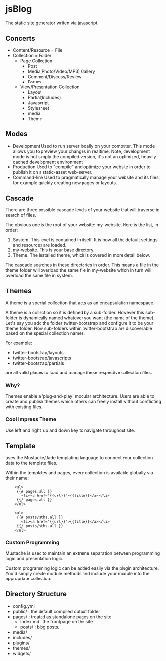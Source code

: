 jsBlog
======

The static site generator writen via javascript.


## Concerts

* Content/Resource = File
* Collection = Folder
  * Page Collection
    * Post
    * Media(Photo/Video/MP3) Gallery
    * Comment/Discuss/Review
    * Forum
  * View/Presentation Collection
    * Layout
    * Partial(Includes)
    * Javascript
    * Stylesheet
    * media
    * Theme


## Modes

* Development
  Used to run server locally on your computer. This mode allows you to preview your changes in realtime. Note, development mode is not simply the compiled version, it's not an optimized, heavily cached development environment.
* Production
  Used to "compile" and optimize your website in order to publish it on a static-asset web-server.
* Command-line
  Used to pragmatically manage your website and its files, for example quickly creating new pages or layouts.


## Cascade

There are three possible cascade levels of your website that will traverse in search of files.

The obvious one is the root of your website: my-website. Here is the list, in order:

1. System.
   This level is contained in itself. It is how all the default settings and resources are loaded.
2. my-website.
   This is your base directory.
3. Theme.
   The installed theme, which is covered in more detail below.

The cascade searches in these directories in order. This means a file in the theme folder will overload the same file in my-website which in turn will overload the same file in system.


## Themes

A theme is a special collection that acts as an encapsulation namespace.

A theme is a collection so it is defined by a sub-folder. However this sub-folder is dynamically named whatever you want (the name of the theme). Let's say you add the folder twitter-bootstrap and configure it to be your theme folder. Now sub-folders within twitter-bootstrap are discoverable based on the special collection names.

For example:

* twitter-bootstrap/layouts
* twitter-bootstrap/javascripts
* twitter-bootstrap/partials

are all valid places to load and manage these respective collection files.

### Why?

Themes enable a 'plug-and-play' modular architecture. Users are able to create and publish themes which others can freely install without conflicting with existing files.

### Cool Impress Theme

Use left and right, up and down key to navigate throughout site. 


## Template

uses the Mustache/Jade templating language to connect your collection data to the template files. 

Within the templates and pages, every collection is available globally via their name:

        <ul>
         {{# pages.all }}
           <li><a href="{{url}}">{{title}}</a></li>
         {{/ pages.all }}
        </ul>

        <ul>
         {{# posts/sths.all }}
           <li><a href="{{url}}">{{title}}</a></li>
         {{/ posts/sths.all }}
        </ul>


### Custom Programming

Mustache is used to maintain an extreme separation between programming logic and presentation logic.

Custom programming logic can be added easily via the plugin architecture. You'd simply create module methods and include your module into the appropriate collection.

## Directory Structure

* config.yml
* public/       : the default compiled output folder
* pages/        : treated as standalone pages on the site
  * index.md    : the frontpage on the site 
  * posts/      : blog posts.
* media/
* includes/
* plugins/
* themes/
* widgets/

